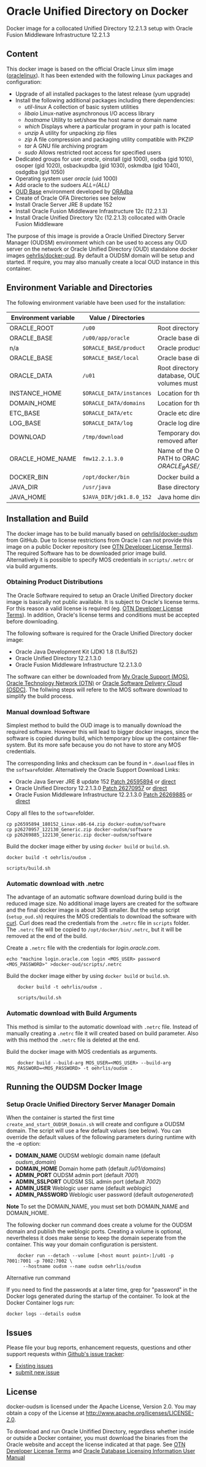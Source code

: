 # Oracle Unified Directory on Docker
Docker image for a collocated Unified Directory 12.2.1.3 setup with Oracle
Fusion Middleware Infrastructure 12.2.1.3

## Content
This docker image is based on the official Oracle Linux slim image
([oraclelinux](https://hub.docker.com/r/_/oraclelinux/)). It has been extended
with the following Linux packages and configuration:

* Upgrade of all installed packages to the latest release (yum upgrade)
* Install the following additional packages including there dependencies:
    * *util-linux* A collection of basic system utilities
    * *libaio* Linux-native asynchronous I/O access library
    * *hostname* Utility to set/show the host name or domain name
    * *which* Displays where a particular program in your path is located
    * *unzip* A utility for unpacking zip files
    * *zip* A file compression and packaging utility compatible with PKZIP
    * *tar* A GNU file archiving program
    * *sudo* Allows restricted root access for specified users
* Dedicated groups for user *oracle*, oinstall (gid 1000), osdba (gid 1010),
osoper (gid 1020), osbackupdba (gid 1030), oskmdba (gid 1040), osdgdba (gid 1050)
* Operating system user *oracle* (uid 1000)
* Add oracle to the sudoers *ALL=(ALL)*
* [OUD Base](https://github.com/oehrlis/oudbase) environment developed by [ORAdba](www.oradba.ch)
* Create of Oracle OFA Directories see below
* Install Oracle Server JRE 8 update 152
* Install Oracle Fusion Middleware Infrastructure 12c (12.2.1.3)
* Install Oracle Unified Directory 12c (12.2.1.3) collocated with Oracle Fusion Middleware

The purpose of this image is provide a Oracle Unified Directory Server Manager
(OUDSM) environment which can be used to access any OUD server on the network
or Oracle Unified Directory (OUD) standalone docker images
[oehrlis/docker-oud](https://github.com/oehrlis/docker-oud). By default a
OUDSM domain will be setup and started. If require, you may also manually
create a local OUD instance in this container.

## Environment Variable and Directories

The following environment variable have been used for the installation:

Environment variable | Value / Directories         | Comment
-------------------- | --------------------------- | ---------------
ORACLE_ROOT          | ```/u00```                   | Root directory for all the Oracle software
ORACLE_BASE          | ```/u00/app/oracle```         | Oracle base directory
n/a                  | ```$ORACLE_BASE/product```    | Oracle product base directory
ORACLE_BASE          | ```$ORACLE_BASE/local```    | Oracle base directory
ORACLE_DATA          | ```/u01```                  | Root directory for the persistent data eg. database, OUD instances etc. A docker volumes must be defined for /u01
INSTANCE_HOME        | ```$ORACLE_DATA/instances```| Location for the OUD instances
DOMAIN_HOME          | ```$ORACLE_DATA/domains```  | Location for the WLS domains
ETC_BASE             | ```$ORACLE_DATA/etc```      | Oracle etc directory with configuration files
LOG_BASE             | ```$ORACLE_DATA/log```      | Oracle log directory with log files
DOWNLOAD             | ```/tmp/download```         | Temporary download directory, will be removed after build
ORACLE_HOME_NAME     | ```fmw12.2.1.3.0```         | Name of the Oracle Home, used to create to PATH to ORACLE_HOME eg. *$ORACLE_BASE/product/$ORACLE_HOME_NAME*
DOCKER_BIN           | ```/opt/docker/bin```       | Docker build and setup scripts
JAVA_DIR             | ```/usr/java```             | Base directory for java home location
JAVA_HOME            | ```$JAVA_DIR/jdk1.8.0_152```| Java home directory

## Installation and Build
The docker image has to be build manually based on [oehrlis/docker-oudsm](https://github.com/oehrlis/docker-oudsm) from GitHub. Due to license restrictions from Oracle I can not provide this image on a public Docker repository (see [OTN Developer License Terms](http://www.oracle.com/technetwork/licenses/standard-license-152015.html)). The required Software has to be downloaded prior image build. Alternatively it is possible to specify MOS credentials in ```scripts/.netrc``` or via build arguments.

### Obtaining Product Distributions
The Oracle Software required to setup an Oracle Unified Directory docker image is basically not public available. It is subject to Oracle's license terms. For this reason a valid license is required (eg. [OTN Developer License Terms](http://www.oracle.com/technetwork/licenses/standard-license-152015.html)). In addition, Oracle's license terms and conditions must be accepted before downloading.

The following software is required for the Oracle Unified Directory docker image:
* Oracle Java Development Kit (JDK) 1.8 (1.8u152)
* Oracle Unified Directory 12.2.1.3.0
* Oracle Fusion Middleware Infrastructure 12.2.1.3.0

The software can either be downloaded from [My Oracle Support (MOS)](https://support.oracle.com), [Oracle Technology Network (OTN)](http://www.oracle.com/technetwork/index.html) or [Oracle Software Delivery Cloud (OSDC)](http://edelivery.oracle.com). The follwing steps will refere to the MOS software download to simplify the build process.

### Manual download Software
Simplest method to build the OUD image is to manually download the required software. However this will lead to bigger docker images, since the software is copied during build, which temporary blow up the container file-system. But its more safe because you do not have to store any MOS credentials.

The corresponding links and checksum can be found in ```*.download``` files in the ```software```folder. Alternatively the Oracle Support Download Links:
* Oracle Java Server JRE 8 update 152 [Patch 26595894](https://updates.oracle.com/ARULink/PatchDetails/process_form?patch_num=26595894) or [direct](https://updates.oracle.com/Orion/Services/download/p26595894_180152_Linux-x86-64.zip?aru=21611278&patch_file=p26595894_180152_Linux-x86-64.zip)
* Oracle Unified Directory 12.2.1.3.0 [Patch 26270957](https://updates.oracle.com/ARULink/PatchDetails/process_form?patch_num=26270957) or [direct](https://updates.oracle.com/Orion/Services/download/p26270957_122130_Generic.zip?aru=21504981&patch_file=p26270957_122130_Generic.zip)
* Oracle Fusion Middleware Infrastructure 12.2.1.3.0 [Patch 26269885](https://updates.oracle.com/ARULink/PatchDetails/process_form?patch_num=26269885) or [direct](https://updates.oracle.com/Orion/Services/download/p26269885_122130_Generic.zip?aru=21502041&patch_file=p26269885_122130_Generic.zip)

Copy all files to the ```software```folder.

    cp p26595894_180152_Linux-x86-64.zip docker-oudsm/software
    cp p26270957_122130_Generic.zip docker-oudsm/software
    cp p26269885_122130_Generic.zip docker-oudsm/software

Build the docker image either by using ```docker build``` or ```build.sh```.

    docker build -t oehrlis/oudsm .

    scripts/build.sh

### Automatic download with .netrc
The advantage of an automatic software download during build is the reduced image size. No additional image layers are created for the software and the final docker image is about 3GB smaller. But the setup script (```setup_oud.sh```) requires the MOS credentials to download the software with [curl](https://linux.die.net/man/1/curl). Curl does read the credentials from the ```.netrc``` file in ```scripts``` folder. The ```.netrc``` file will be copied to ```/opt/docker/bin/.netrc```, but it will be removed at the end of the build.

Create a ```.netrc``` file with the credentials for *login.oracle.com*.

    echo "machine login.oracle.com login <MOS_USER> password <MOS_PASSWORD>" >docker-oud/scripts/.netrc

Build the docker image either by using ```docker build``` or ```build.sh```.

        docker build -t oehrlis/oudsm .

        scripts/build.sh

### Automatic download with Build Arguments
This method is similar to the automatic download with ```.netrc``` file. Instead of manually creating a ```.netrc``` file it will created based on build parameter. Also with this method the ```.netrc``` file is deleted at the end.

Build the docker image with MOS credentials as arguments.

        docker build --build-arg MOS_USER=<MOS_USER> --build-arg MOS_PASSWORD=<MOS_PASSWORD> -t oehrlis/oudsm .

## Running the OUDSM Docker Image
### Setup Oracle Unified Directory Server Manager Domain
When the container is started the first time ```create_and_start_OUDSM_Domain.sh``` will create and configure a OUDSM domain. The script will use a few default values (see below).  You can override the default values of the following parameters during runtime with the -e option:

* **DOMAIN_NAME** OUDSM weblogic domain name (default *oudsm_domain*)
* **DOMAIN_HOME** Domain home path (default */u01/domains*)
* **ADMIN_PORT** OUDSM admin port (default *7001*)
* **ADMIN_SSLPORT** OUDSM SSL admin port (default *7002*)
* **ADMIN_USER**  Weblogic user name (default *weblogic*)
* **ADMIN_PASSWORD** Weblogic user password (default *autogenerated*)

**Note** To set the DOMAIN_NAME, you must set both DOMAIN_NAME and DOMAIN_HOME.

The following docker run command does create a volume for the OUDSM domain and publish the weblogic ports. Creating a volume is optional, nevertheless it does make sense to keep the domain seperate from the container. This way your domain configuration is persistent.

        docker run --detach --volume [<host mount point>:]/u01 -p 7001:7001 -p 7002:7002 \
          --hostname oudsm --name oudsm oehrlis/oudsm

Alternative run command 


If you need to find the passwords at a later time, grep for "password" in the Docker logs generated during the startup of the container. To look at the Docker Container logs run:

    docker logs --details oudsm

## Issues
Please file your bug reports, enhancement requests, questions and other support requests within [Github's issue tracker](https://help.github.com/articles/about-issues/):

* [Existing issues](https://github.com/oehrlis/docker-oudsm/issues)
* [submit new issue](https://github.com/oehrlis/docker-oudsm/issues/new)

## License
docker-oudsm is licensed under the Apache License, Version 2.0. You may obtain a copy of the License at <http://www.apache.org/licenses/LICENSE-2.0>.

To download and run Oracle Unifified Directory, regardless whether inside or outside a Docker container, you must download the binaries from the Oracle website and accept the license indicated at that page. See [OTN Developer License Terms](http://www.oracle.com/technetwork/licenses/standard-license-152015.html) and [Oracle Database Licensing Information User Manual](https://docs.oracle.com/database/122/DBLIC/Licensing-Information.htm#DBLIC-GUID-B6113390-9586-46D7-9008-DCC9EDA45AB4)
